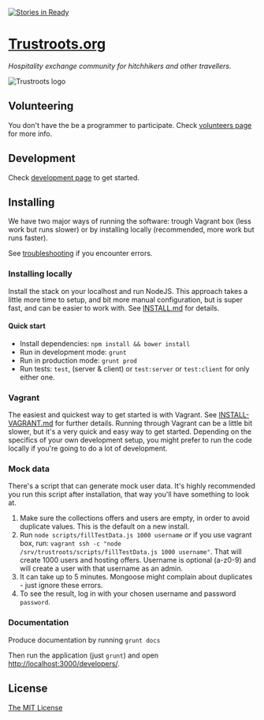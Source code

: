 [![Stories in Ready](https://badge.waffle.io/Trustroots/trustroots.png?label=ready&title=Ready)](https://waffle.io/Trustroots/trustroots)
# [Trustroots.org](https://www.trustroots.org/)

_Hospitality exchange community for hitchhikers and other travellers._

![Trustroots logo](https://raw.githubusercontent.com/Trustroots/trustroots/master/modules/core/client/img/logo/color.png)

## Volunteering

You don't have the be a programmer to participate. Check [volunteers page](https://github.com/Trustroots/trustroots/wiki/Volunteering) for more info.

## Development

Check [development page](https://github.com/Trustroots/trustroots/wiki/Development) to get started.

## Installing

We have two major ways of running the software: trough Vagrant box (less work but runs slower) or by installing locally (recommended, more work but runs faster).

See [troubleshooting](https://github.com/Trustroots/trustroots/wiki/Troubleshooting) if you encounter errors.

### Installing locally

Install the stack on your localhost and run NodeJS. This approach takes a little more time to setup, and bit more manual configuration, but is super fast, and can be easier to work with. See [INSTALL.md](INSTALL.md) for details.

#### Quick start
* Install dependencies: `npm install && bower install`
* Run in development mode: `grunt`
* Run in production mode: `grunt prod`
* Run tests: `test`, (server & client) or `test:server` or `test:client` for only either one.

### Vagrant

The easiest and quickest way to get started is with Vagrant. See [INSTALL-VAGRANT.md](INSTALL-VAGRANT.md) for further details. Running through Vagrant can be a little bit slower, but it's a very quick and easy way to get started. Depending on the specifics of your own development setup, you might prefer to run the code locally if you're going to do a lot of development.

### Mock data

There's a script that can generate mock user data. It's highly recommended you run this script after installation, that way you'll have something to look at.

1. Make sure the collections offers and users are empty, in order to avoid duplicate values. This is the default on a new install.
2. Run `node scripts/fillTestData.js 1000 username` _or_ if you use vagrant box, run: `vagrant ssh -c "node /srv/trustroots/scripts/fillTestData.js 1000 username"`. That will create 1000 users and hosting offers. Username is optional (a-z0-9) and will create a user with that username as an admin.
3. It can take up to 5 minutes. Mongoose might complain about duplicates - just ignore these errors.
4. To see the result, log in with your chosen username and password `password`.

### Documentation

Produce documentation by running `grunt docs`

Then run the application (just `grunt`) and open [http://localhost:3000/developers/](http://localhost:3000/developers/).

## License

[The MIT License](LICENSE.md)
